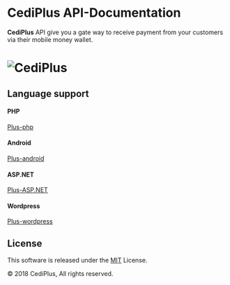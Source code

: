 # CediPlus API-Documentation
**CediPlus** API give you a gate way to receive payment from your customers via their mobile money wallet.
# ![CediPlus](https://www.cediplus.com/xassets/images/mlogo.png)

## Language support

#### PHP
[Plus-php](https://github.com/cediplus/API-Documentation/tree/master/php)

#### Android
[Plus-android](https://github.com/cediplus/API-Documentation/tree/master/android)

#### ASP.NET
[Plus-ASP.NET](https://github.com/cediplus/API-Documentation/tree/master/asp.net)

#### Wordpress
[Plus-wordpress](https://github.com/cediplus/API-Documentation/tree/master/wordpress)

## License

This software is released under the [MIT](LICENSE) License.

© 2018 CediPlus, All rights reserved.
